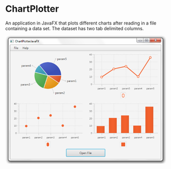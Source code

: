 # ChartPlotter
An application in JavaFX that plots different charts after reading in a file containing a data set.  The dataset has two tab delimited columns.

<img src="../screenshots/chartPlotter.png" />
